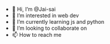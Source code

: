 - 👋 Hi, I’m @Jai-sai
- 👀 I’m interested in web dev
- 🌱 I’m currently learning js and python
- 💞️ I’m looking to collaborate on 
- 📫 How to reach me 

<!---
Jai-sai/Jai-sai is a ✨ special ✨ repository because its `README.md` (this file) appears on your GitHub profile.
You can click the Preview link to take a look at your changes.
--->
